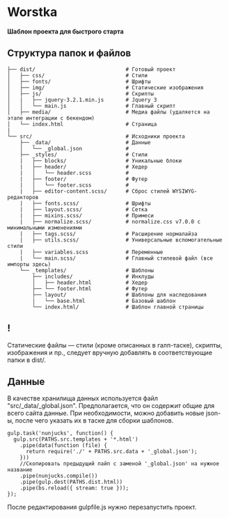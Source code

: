 # Worstka
**Шаблон проекта для быстрого старта**

## Структура папок и файлов
```
├── dist/                             # Готовый проект
│   ├── css/                          # Стили
│   ├── fonts/                        # Шрифты
│   ├── img/                          # Статические изображения
│   ├── js/                           # Скрипты
│   |   ├── jquery-3.2.1.min.js       # Jquery 3
│   │   └── main.js                   # Главный скрипт
│   ├── media/                        # Медиа файлы (удаляется на этапе интеграции с бекендом)
│   └── index.html                    # Страница
|
└── src/                              # Исходники проекта
    ├── _data/                        # Данные
    │   └── _global.json              # 
    ├── _styles/                      # Стили
    |   ├── blocks/                   # Уникальные блоки
    |   ├── header/                   # Хедер
    |   │   └── header.scss           # 
    |   ├── footer/                   # Футер
    |   │   └── footer.scss           #
    |   ├── editor-content.scss/      # Сброс стилей WYSIWYG-редакторов
    |   ├── fonts.scss/               # Шрифты
    |   ├── layout.scss/              # Сетка
    |   ├── mixins.scss/              # Примеси
    |   ├── normalize.scss/           # normalize.css v7.0.0 с минимальными изменениями
    |   ├── tags.scss/                # Расширение нормалайза
    |   ├── utils.scss/               # Универсальные вспомогательные стили
    |   ├── variables.scss            # Переменные
    |   └── main.scss/                # Главный стилевой файл (все импорты здесь)
    └── _templates/                   # Шаблоны
        ├── includes/                 # Инклуды
        │   ├── header.html           # Хедер
        ├── └── footer.html           # Футер
        ├── layout/                   # Шаблоны для наследования
        |   └── base.html             # Базовый шаблон
        └── index.html/               # Шаблон главной страницы
```

## !
Статические файлы — стили (кроме описанных в галп-таске), скрипты, изображения и пр., следует вручную добавлять в соответствующие папки в dist/.

## Данные
В качестве хранилища данных используется файл "src/\_data/\_global.json". Предполагается, что он содержит общие для всего сайта данные. При необходимости, можно добавить новые json-ы, после чего указать их в таске для сборки шаблонов.
```
gulp.task('nunjucks', function() {
  gulp.src(PATHS.src.templates + '*.html')
    .pipe(data(function (file) {
      return require('./' + PATHS.src.data + '_global.json');
    }))
    //Скопировать предыдущий пайп с заменой '_global.json' на нужное название
    .pipe(nunjucks.compile())
    .pipe(gulp.dest(PATHS.dist.html))
    .pipe(bs.reload({ stream: true }));
});
```
После редактирования gulpfile.js нужно перезапустить проект.